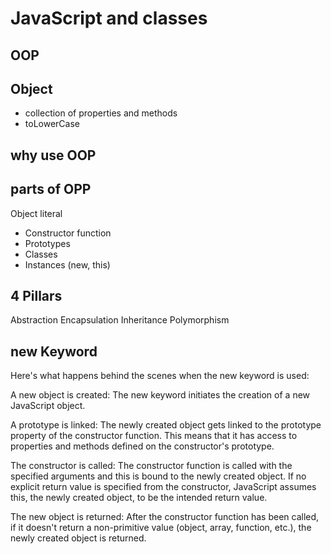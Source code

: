 # JavaScript and classes 

## OOP 
## Object
- collection of properties and methods
- toLowerCase

## why use OOP

## parts of OPP
Object literal

- Constructor function
- Prototypes
- Classes
- Instances (new, this)

## 4 Pillars
Abstraction
Encapsulation
Inheritance
Polymorphism


## new Keyword



Here's what happens behind the scenes when the new keyword is used:

A new object is created: The new keyword initiates the creation of a new JavaScript object.

A prototype is linked: The newly created object gets linked to the prototype property of the constructor function. This means that it has access to properties and methods defined on the constructor's prototype.

The constructor is called: The constructor function is called with the specified arguments and this is bound to the newly created object. If no explicit return value is specified from the constructor, JavaScript assumes this, the newly created object, to be the intended return value.

The new object is returned: After the constructor function has been called, if it doesn't return a non-primitive value (object, array, function, etc.), the newly created object is returned.

